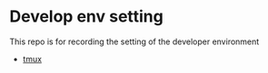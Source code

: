 # Develop env setting 
This repo is for recording the setting of the developer environment 



- [tmux](./tmux/README.md)